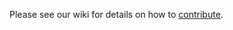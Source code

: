 Please see our wiki for details on how to [contribute](https://github.com/winjs/winjs/wiki/Contribute). 
